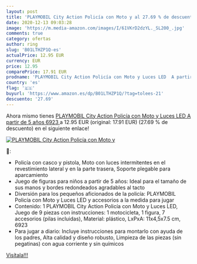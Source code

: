 ```yaml
---
layout: post
title: 'PLAYMOBIL City Action Policía con Moto y al 27.69 % de descuento'
date: 2020-12-13 09:03:28
image: 'https://m.media-amazon.com/images/I/61VKrD2dzYL._SL200_.jpg'
comments: true
category: ofertas
author: ring
slug: 'B01LTHZP1Q-es'
actualPrice: 12.95 EUR
currency: EUR
price: 12.95
comparePrice: 17.91 EUR
prodname: 'PLAYMOBIL City Action Policía con Moto y Luces LED  A partir de 5 años  6923 '
country: 'es'
flag: '🇪🇸'
buyurl: 'https://www.amazon.es/dp/B01LTHZP1Q/?tag=tolees-21'
descuento: '27.69'
---
```


Ahora mismo tienes [PLAYMOBIL City Action Policía con Moto y Luces LED  A partir de 5 años  6923 ](https://www.amazon.es/dp/B01LTHZP1Q/?tag=tolees-21) a 12.95 EUR (original: 17.91 EUR) (27.69 %  de descuento) en el siguiente enlace!

[![PLAYMOBIL City Action Policía con Moto y](https://m.media-amazon.com/images/I/61VKrD2dzYL._SL200_.jpg)](https://www.amazon.es/dp/B01LTHZP1Q/?tag=tolees-21)

🔎:

- Policía con casco y pistola, Moto con luces intermitentes en el revestimiento lateral y en la parte trasera, Soporte plegable para aparcamiento
- Juego de figuras para niños a partir de 5 años: Ideal para el tamaño de sus manos y bordes redondeados agradables al tacto
- Diversión para los pequeños aficionados de la policía: PLAYMOBIL Policía con Moto y Luces LED y accesorios a la medida para jugar
- Contenido: 1 PLAYMOBIL City Action Policía con Moto y Luces LED, Juego de 9 piezas con instrucciones: 1 motocicleta, 1 figura, 7 accesorios (pilas incluidas), Material: plástico, LxPxA: 11x4,5x7.5 cm, 6923
- Para jugar a diario: Incluye instrucciones para montarlo con ayuda de los padres, Alta calidad y diseño robusto, Limpieza de las piezas (sin pegatinas) con agua corriente y sin químicos

[Visítala!!!](https://www.amazon.es/dp/B01LTHZP1Q/?tag=tolees-21)
